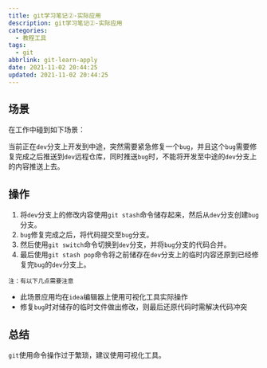 ```yaml
---
title: git学习笔记②-实际应用
description: git学习笔记②-实际应用
categories:
  - 教程工具
tags:
  - git
abbrlink: git-learn-apply
date: 2021-11-02 20:44:25
updated: 2021-11-02 20:44:25
---
```


## 场景

在工作中碰到如下场景：

当前正在`dev`分支上开发到中途，突然需要紧急修复一个`bug`，并且这个`bug`需要修复完成之后推送到`dev`远程仓库，同时推送`bug`时，不能将开发至中途的`dev`分支上的内容推送上去。

## 操作

1. 将`dev`分支上的修改内容使用`git stash`命令储存起来，然后从`dev`分支创建`bug`分支。
2. `bug`修复完成之后，将代码提交至`bug`分支。
3. 然后使用`git switch`命令切换到`dev`分支，并将`bug`分支的代码合并。
4. 最后使用`git stash pop`命令将之前储存在`dev`分支上的临时内容还原到已经修复完`bug`的`dev`分支上。

`注：有以下几点需要注意`

- 此场景应用均在`idea`编辑器上使用可视化工具实际操作
- 修复`bug`时对储存的临时文件做出修改，则最后还原代码时需解决代码冲突

## 总结

`git`使用命令操作过于繁琐，建议使用可视化工具。